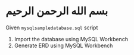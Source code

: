 # بسم الله الرحمن الرحيم

Given `mysqlsampledatabase.sql` script

1. Import the database using MySQL Workbench
2. Generate ERD using MySQL Workbench
